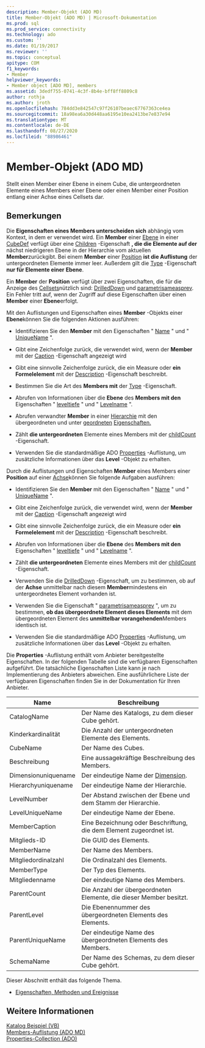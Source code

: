 ```yaml
---
description: Member-Objekt (ADO MD)
title: Member-Objekt (ADO MD) | Microsoft-Dokumentation
ms.prod: sql
ms.prod_service: connectivity
ms.technology: ado
ms.custom: ''
ms.date: 01/19/2017
ms.reviewer: ''
ms.topic: conceptual
apitype: COM
f1_keywords:
- Member
helpviewer_keywords:
- Member object [ADO MD], members
ms.assetid: 3dedf755-0741-4c3f-8b4e-bff8ff8809c8
author: rothja
ms.author: jroth
ms.openlocfilehash: 784dd3e842547c97f26107beaec67767363ce4ea
ms.sourcegitcommit: 18a98ea6a30d448aa6195e10ea2413be7e837e94
ms.translationtype: MT
ms.contentlocale: de-DE
ms.lasthandoff: 08/27/2020
ms.locfileid: "88986461"
---
```

# <a name="member-object-ado-md"></a>Member-Objekt (ADO MD)
Stellt einen Member einer Ebene in einem Cube, die untergeordneten Elemente eines Members einer Ebene oder einen Member einer Position entlang einer Achse eines Cellsets dar.  
  
## <a name="remarks"></a>Bemerkungen  
 Die **Eigenschaften eines Members unterscheiden sich** abhängig vom Kontext, in dem er verwendet wird. Ein **Member** einer [Ebene](./level-object-ado-md.md) in einer [CubeDef](./cubedef-object-ado-md.md) verfügt über eine [Children](./children-property-ado-md.md) -Eigenschaft **, die die Elemente auf der** nächst niedrigeren Ebene in der Hierarchie vom aktuellen **Member**zurückgibt. Bei einem **Member** einer [Position](./position-object-ado-md.md) **ist die Auflistung** der untergeordneten Elemente immer leer. Außerdem gilt die [Type](./type-property-ado-md.md) -Eigenschaft **nur für Elemente einer** **Ebene**.  
  
 Ein **Member** der **Position** verfügt über zwei Eigenschaften, die für die Anzeige des [Cellsets](./cellset-object-ado-md.md)nützlich sind: [DrilledDown](./drilleddown-property-ado-md.md) und [parametrisameasprev](./parentsameasprev-property-ado-md.md). Ein Fehler tritt auf, wenn der Zugriff auf diese Eigenschaften über einen **Member** einer **Ebene**erfolgt.  
  
 Mit den Auflistungen und Eigenschaften eines **Member** -Objekts einer **Ebene**können Sie die folgenden Aktionen ausführen:  
  
-   Identifizieren Sie den **Member** mit den Eigenschaften " [Name](./name-property-ado-md.md) " und " [UniqueName](./uniquename-property-ado-md.md) ".  
  
-   Gibt eine Zeichenfolge zurück, die verwendet wird, wenn der **Member** mit der [Caption](./caption-property-ado-md.md) -Eigenschaft angezeigt wird  
  
-   Gibt eine sinnvolle Zeichenfolge zurück, die ein Measure oder **ein Formelelement** mit der [Description](./description-property-ado-md.md) -Eigenschaft beschreibt.  
  
-   Bestimmen Sie die Art des **Members mit** der [Type](./type-property-ado-md.md) -Eigenschaft.  
  
-   Abrufen von Informationen über die **Ebene** des **Members mit den** Eigenschaften " [leveltiefe](./leveldepth-property-ado-md.md) " und " [Levelname](./levelname-property-ado-md.md) ".  
  
-   Abrufen verwandter **Member** in einer [Hierarchie](./hierarchy-object-ado-md.md) mit den übergeordneten und unter [geordneten](./parent-property-ado-md.md) [Eigenschaften.](./children-property-ado-md.md)  
  
-   Zählt **die untergeordneten** Elemente eines Members mit der [childCount](./childcount-property-ado-md.md) -Eigenschaft.  
  
-   Verwenden Sie die standardmäßige ADO [Properties](../ado-api/properties-collection-ado.md) -Auflistung, um zusätzliche Informationen über das **Level** -Objekt zu erhalten.  
  
 Durch die Auflistungen und Eigenschaften **Member** eines Members einer **Position** auf einer [Achse](./axis-object-ado-md.md)können Sie folgende Aufgaben ausführen:  
  
-   Identifizieren Sie den **Member** mit den Eigenschaften " [Name](./name-property-ado-md.md) " und " [UniqueName](./uniquename-property-ado-md.md) ".  
  
-   Gibt eine Zeichenfolge zurück, die verwendet wird, wenn der **Member** mit der [Caption](./caption-property-ado-md.md) -Eigenschaft angezeigt wird  
  
-   Gibt eine sinnvolle Zeichenfolge zurück, die ein Measure oder **ein Formelelement** mit der [Description](./description-property-ado-md.md) -Eigenschaft beschreibt.  
  
-   Abrufen von Informationen über die **Ebene** des **Members mit den** Eigenschaften " [leveltiefe](./leveldepth-property-ado-md.md) " und " [Levelname](./levelname-property-ado-md.md) ".  
  
-   Zählt **die untergeordneten** Elemente eines Members mit der [childCount](./childcount-property-ado-md.md) -Eigenschaft.  
  
-   Verwenden Sie die [DrilledDown](./drilleddown-property-ado-md.md) -Eigenschaft, um zu bestimmen, ob auf der **Achse** unmittelbar nach diesem **Member**mindestens ein untergeordnetes Element vorhanden ist.  
  
-   Verwenden Sie die Eigenschaft " [parametrisameasprev](./parentsameasprev-property-ado-md.md) ", um zu bestimmen, **ob das übergeordnete Element dieses Elements** mit dem übergeordneten Element des **unmittelbar vorangehenden**Members identisch ist.  
  
-   Verwenden Sie die standardmäßige ADO [Properties](../ado-api/properties-collection-ado.md) -Auflistung, um zusätzliche Informationen über das **Level** -Objekt zu erhalten.  
  
 Die **Properties** -Auflistung enthält vom Anbieter bereitgestellte Eigenschaften. In der folgenden Tabelle sind die verfügbaren Eigenschaften aufgeführt. Die tatsächliche Eigenschaften Liste kann je nach Implementierung des Anbieters abweichen. Eine ausführlichere Liste der verfügbaren Eigenschaften finden Sie in der Dokumentation für Ihren Anbieter.  
  
|Name|Beschreibung|  
|----------|-----------------|  
|CatalogName|Der Name des Katalogs, zu dem dieser Cube gehört.|  
|Kinderkardinalität|Die Anzahl der untergeordneten Elemente des Elements.|  
|CubeName|Der Name des Cubes.|  
|Beschreibung|Eine aussagekräftige Beschreibung des Members.|  
|Dimensionuniquename|Der eindeutige Name der [Dimension](./dimension-object-ado-md.md).|  
|Hierarchyuniquename|Der eindeutige Name der Hierarchie.|  
|LevelNumber|Der Abstand zwischen der Ebene und dem Stamm der Hierarchie.|  
|LevelUniqueName|Der eindeutige Name der Ebene.|  
|MemberCaption|Eine Bezeichnung oder Beschriftung, die dem Element zugeordnet ist.|  
|Mitglieds-ID|Die GUID des Elements.|  
|MemberName|Der Name des Members.|  
|Mitgliedordinalzahl|Die Ordinalzahl des Elements.|  
|MemberType|Der Typ des Elements.|  
|Mitgliedenname|Der eindeutige Name des Members.|  
|ParentCount|Die Anzahl der übergeordneten Elemente, die dieser Member besitzt.|  
|ParentLevel|Die Ebenennummer des übergeordneten Elements des Elements.|  
|ParentUniqueName|Der eindeutige Name des übergeordneten Elements des Members.|  
|SchemaName|Der Name des Schemas, zu dem dieser Cube gehört.|  
  
 Dieser Abschnitt enthält das folgende Thema.  
  
-   [Eigenschaften, Methoden und Ereignisse](./member-object-properties-methods-and-events.md)  
  
## <a name="see-also"></a>Weitere Informationen  
 [Katalog Beispiel (VB)](./catalog-example-vb.md)   
 [Members-Auflistung (ADO MD)](./members-collection-ado-md.md)   
 [Properties-Collection (ADO)](../ado-api/properties-collection-ado.md)
